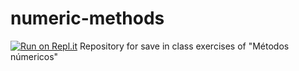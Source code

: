 # numeric-methods
[![Run on Repl.it](https://repl.it/badge/github/kamiloc/numeric-methods)](https://repl.it/github/kamiloc/numeric-methods)
Repository for save in class exercises of "Métodos númericos"
